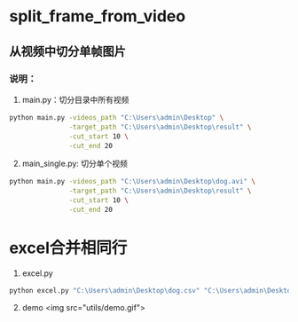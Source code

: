 # split_frame_from_video

## 从视频中切分单帧图片
### 说明：
1. main.py：切分目录中所有视频
```bash
python main.py -videos_path "C:\Users\admin\Desktop" \
               -target_path "C:\Users\admin\Desktop\result" \
               -cut_start 10 \
               -cut_end 20
```
2. main_single.py: 切分单个视频
```bash
python main.py -videos_path "C:\Users\admin\Desktop\dog.avi" \
               -target_path "C:\Users\admin\Desktop\result" \
               -cut_start 10 \
               -cut_end 20
```

# excel合并相同行
1. excel.py
```bash
python excel.py "C:\Users\admin\Desktop\dog.csv" "C:\Users\admin\Desktop\result.csv"
```

2. demo
<img src="utils/demo.gif"\>
